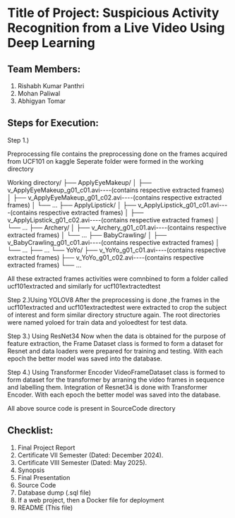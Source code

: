 # Title of Project: Suspicious Activity Recognition from a Live Video Using Deep Learning

## Team Members:
1. Rishabh Kumar Panthri
2. Mohan Paliwal
3. Abhigyan Tomar

   
## Steps for Execution:
Step 1.)

Preprocessing file contains the preprocessing done on the frames acquired from UCF101 on kaggle
    Seperate folder were formed in the working directory 

Working directory/
├── ApplyEyeMakeup/
│   ├── v_ApplyEyeMakeup_g01_c01.avi----(contains respective extracted frames)
│   ├── v_ApplyEyeMakeup_g01_c02.avi----(contains respective extracted frames)
│   └── ...
├── ApplyLipstick/
│   ├── v_ApplyLipstick_g01_c01.avi----(contains respective extracted frames)
│   ├── v_ApplyLipstick_g01_c02.avi----(contains respective extracted frames)
│   └── ...
├── Archery/
│   ├── v_Archery_g01_c01.avi----(contains respective extracted frames)
│   └── ...
├── BabyCrawling/
│   ├── v_BabyCrawling_g01_c01.avi----(contains respective extracted frames)
│   └── ...
├── ...
└── YoYo/
    ├── v_YoYo_g01_c01.avi----(contains respective extracted frames)
    ├── v_YoYo_g01_c02.avi----(contains respective extracted frames)
    └── ...


All these extracted frames activities were comnbined to form a folder called ucf101extracted and similarly for ucf101extractedtest

Step 2.)Using YOLOV8
After the preprocessing is done ,the frames in the ucf101extracted and ucf101extractedtest were extracted to crop the subject of interest and 
form similar directory structure again. The root directories were named yoloed for train data and yoloedtest for test data.

Step 3.) Using ResNet34
Now when the data is obtained for the purpose of feature extraction, the Frame Dataset class is formed to form a dataset for Resnet and data loaders 
were prepared for training and testing.
With each epoch the better model was saved into the database.

Step 4.) Using Transformer Encoder
VideoFrameDataset class is formed to form dataset for the transformer by arraning the video frames in sequence and labelling them.
Integration of Resnet34 is done with Transformer Encoder.
With each epoch the better model was saved into the database.

All above source code is present in SourceCode directory

## Checklist:
1. Final Project Report
2. Certificate VII Semester (Dated: December 2024).
3. Certificate VIII Semester (Dated: May 2025).
4. Synopsis
5. Final Presentation
6. Source Code
7. Database dump (.sql file)
8. If a web project, then a Docker file for deployment
9. README (This file)
